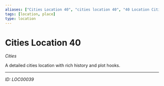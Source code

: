 ```yaml
---
aliases: ["Cities Location 40", "cities location 40", "40 Location Cities"]
tags: [location, place]
type: location
---
```


# Cities Location 40

*Cities*

A detailed cities location with rich history and plot hooks.

---
*ID: LOC00039*